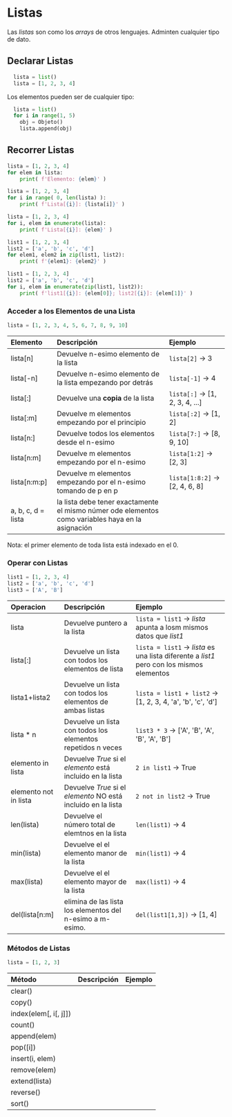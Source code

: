 # Listas
Las  _listas_ son como los _arrays_ de otros lenguajes. Adminten cualquier tipo de dato.

## Declarar Listas
```python
  lista = list()
  lista = [1, 2, 3, 4]
```
Los elementos pueden ser de cualquier tipo:
```python
  lista = list()
  for i in range(1, 5)
    obj = Objeto()
    lista.append(obj)
```

## Recorrer Listas
```python
lista = [1, 2, 3, 4]
for elem in lista:
    print( f'Elemento: {elem}' )
```
```python
lista = [1, 2, 3, 4]
for i in range( 0, len(lista) ):
    print( f'Lista[{i}]: {lista[i]}' )
```
```python
lista = [1, 2, 3, 4]
for i, elem in enumerate(lista):
    print( f'Lista[{i}]: {elem}' )
```
```python
list1 = [1, 2, 3, 4]
list2 = ['a', 'b', 'c', 'd']
for elem1, elem2 in zip(list1, list2):
    print( f'{elem1}: {elem2}' )
```
```python
list1 = [1, 2, 3, 4]
list2 = ['a', 'b', 'c', 'd']
for i, elem in enumerate(zip(list1, list2)):
    print( f'list1[{i}]: {elem[0]}; list2[{i}]: {elem[1]}' )
```

### Acceder a los Elementos de una Lista
```python
lista = [1, 2, 3, 4, 5, 6, 7, 8, 9, 10]
```
| Elemento     | Descripción                                                | Ejemplo
| :----------- | :--------------------------------------------------------- | :------------------------- |
| lista[n]     | Devuelve n-esimo elemento de la lista                      | `lista[2]` -> 3   |
| lista[-n]    | Devuelve n-esimo elemento de la lista empezando por detrás | `lista[-1]` -> 4  |
| lista[:]     | Devuelve una **copia** de la lista                         | `lista[:]` -> [1, 2, 3, 4, ...] |
| lista[:m]    | Devuelve m elementos empezando por el principio            | `lista[:2]` -> [1, 2] |
| lista[n:]    | Devuelve todos los elementos desde el n-esimo              | `lista[7:]` -> [8, 9, 10] |
| lista[n:m]   | Devuelve m elementos empezando por el n-esimo              | `lista[1:2]` -> [2, 3] |
| lista[n:<zero-width space>m:p] | Devuelve m elementos empezando por el n-esimo tomando de p en p | `lista[1:8:2]` -> [2, 4, 6, 8] |
| a, b, c, d = lista | la lista debe tener exactamente el mismo númer ode elementos como variables haya en la asignación | 

Nota: el primer elemento de toda lista está indexado en el 0.

### Operar con Listas
```python
list1 = [1, 2, 3, 4]
list2 = ['a', 'b', 'c', 'd']
list3 = ['A', 'B']
```

| Operacion    | Descripción                                                            | Ejemplo
| :----------- | :--------------------------------------------------------------------- | :------------------------- |
| lista        | Devuelve puntero a la lista                                            | `lista = list1` -> _lista_ apunta a losm mismos datos que _list1_ |
| lista[:]          | Devuelve un lista con todos los elementos de lista                     | `lista = list1` -> _lista_ es una lista diferente a _list1_ pero con los mismos elementos |
| lista1+lista2     | Devuelve un lista con todos los elementos de ambas listas           | `lista = list1 + list2` -> [1, 2, 3, 4, 'a', 'b', 'c', 'd']
| lista * n         |  Devuelve un lista con todos los elementos repetidos n veces              | `list3 * 3` -> ['A', 'B', 'A', 'B', 'A', 'B']
| elemento in lista | Devuelve _True_ si el _elemento_ está incluido en la lista        | `2 in list1` -> True
| elemento not in lista | Devuelve _True_ si el _elemento_ NO está incluido en la lista | `2 not in list2` -> True
| len(lista)   | Devuelve el número total de elemtnos en la lista           | `len(list1)` -> 4 |
| min(lista)   | Devuelve el el elemento manor de la lista           | `min(list1)` -> 4 |
| max(lista)   | Devuelve el el elemento mayor de la lista           | `max(list1)` -> 4 |
| del(lista[n:m] | elimina de las lista los elementos del n-esimo a m-esimo. | `del(list1[1,3])` -> [1, 4] |

### Métodos de Listas
```python
lista = [1, 2, 3]
```
| Método                | Descripción                                                            | Ejemplo
| :-------------------- | :--------------------------------------------------------------------- | :------------------------- |
| clear()               | | |
| copy()                | | |
| index(elem[, i[, j]]) | | |
| count()               | | |
| append(elem)          | | |
| pop([i])              | | |
| insert(i, elem)       | | |
| remove(elem)          | | |
| extend(lista)         | | |
| reverse()             | | |
| sort()                | | |


